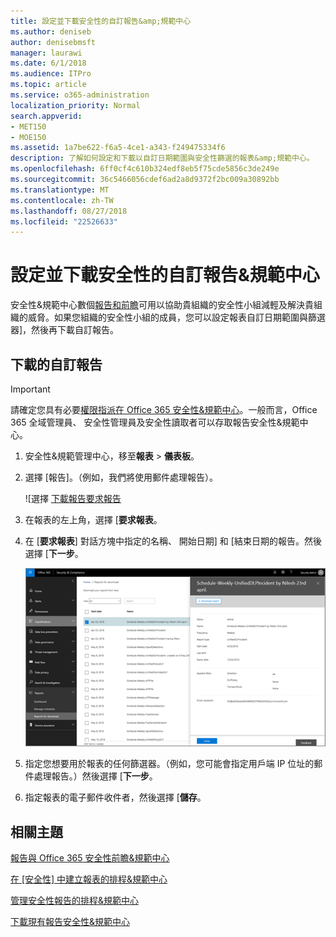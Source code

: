 ```yaml
---
title: 設定並下載安全性的自訂報告&amp;規範中心
ms.author: deniseb
author: denisebmsft
manager: laurawi
ms.date: 6/1/2018
ms.audience: ITPro
ms.topic: article
ms.service: o365-administration
localization_priority: Normal
search.appverid:
- MET150
- MOE150
ms.assetid: 1a7be622-f6a5-4ce1-a343-f249475334f6
description: 了解如何設定和下載以自訂日期範圍與安全性篩選的報表&amp;規範中心。
ms.openlocfilehash: 6ff0cf4c610b324edf8eb5f75cde5856c3de249e
ms.sourcegitcommit: 36c5466056cdef6ad2a8d9372f2bc009a30892bb
ms.translationtype: MT
ms.contentlocale: zh-TW
ms.lasthandoff: 08/27/2018
ms.locfileid: "22526633"
---
```

# <a name="set-up-and-download-a-custom-report-in-the-security-amp-compliance-center"></a>設定並下載安全性的自訂報告&amp;規範中心

安全性&amp;規範中心數個[報告和前瞻](reports-and-insights-in-security-and-compliance.md)可用以協助貴組織的安全性小組減輕及解決貴組織的威脅。如果您組織的安全性小組的成員，您可以設定報表自訂日期範圍與篩選器]，然後再下載自訂報告。 
  
## <a name="download-a-custom-report"></a>下載的自訂報告

> [!IMPORTANT]
> 請確定您具有必要[權限指派在 Office 365 安全性&amp;規範中心](permissions-in-the-security-and-compliance-center.md)。一般而言，Office 365 全域管理員、 安全性管理員及安全性讀取者可以存取報告安全性&amp;規範中心。 
  
1. 安全性&amp;規範管理中心，移至**報表** \> **儀表板**。
    
2. 選擇 [報告]。（例如，我們將使用郵件處理報告）。
    
    ![選擇 [下載報告要求報告](media/b566925d-b9d9-453d-9bdd-f2637c7ba140.png)
  
3. 在報表的左上角，選擇 [**要求報表**。
    
4. 在 [**要求報表**] 對話方塊中指定的名稱、 開始日期] 和 [結束日期的報告。然後選擇 [**下一步**。
    
    ![安全性&amp;規範中心選擇報告\>下載報告](media/65e625f5-c98c-49fc-9c1f-8c80ec8308fd.png)
  
5. 指定您想要用於報表的任何篩選器。（例如，您可能會指定用戶端 IP 位址的郵件處理報告。）然後選擇 [**下一步**。
    
6. 指定報表的電子郵件收件者，然後選擇 [**儲存**。
    
## <a name="related-topics"></a>相關主題

[報告與 Office 365 安全性前瞻&amp;規範中心](reports-and-insights-in-security-and-compliance.md)
  
[在 [安全性] 中建立報表的排程&amp;規範中心](create-a-schedule-for-a-report.md)
  
[管理安全性報告的排程&amp;規範中心](manage-schedules-for-multiple-reports.md)
  
[下載現有報告安全性&amp;規範中心](download-existing-reports.md)
  

